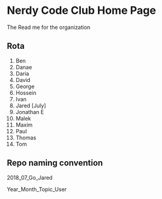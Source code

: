 # Nerdy Code Club Home Page
The Read me for the organization

## Rota

1.	Ben
2.	Danae
3.	Daria
4.	David
5.	George
7.  Hossein
8.	Ivan
9.	Jared [July]
10. Jonathan E
11.	Malek
12.	Maxim
13. Paul
14.	Thomas
15.	Tom


## Repo naming convention

2018_07_Go_Jared

Year_Month_Topic_User
